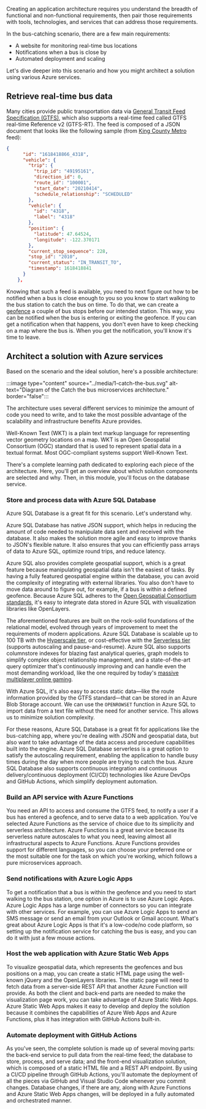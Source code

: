Creating an application architecture requires you understand the breadth of functional and non-functional requirements, then pair those requirements with tools, technologies, and services that can address those requirements. 

In the bus-catching scenario, there are a few main requirements:

- A website for monitoring real-time bus locations
- Notifications when a bus is close by
- Automated deployment and scaling

Let's dive deeper into this scenario and how you might architect a solution using various Azure services.

## Retrieve real-time bus data

Many cities provide public transportation data via [General Transit Feed Specification (GTFS)](https://gtfs.org/about/), which also supports a real-time feed called GTFS real-time Reference v2 (GTFS-RT). The feed is composed of a JSON document that looks like the following sample (from [King County Metro](https://kingcounty.gov/depts/transportation/metro/travel-options/bus/app-center/developer-resources.aspx) feed):

```json
{
      "id": "1618418866_4318",
      "vehicle": {
        "trip": {
          "trip_id": "49195161",
          "direction_id": 0,
          "route_id": "100001",
          "start_date": "20210414",
          "schedule_relationship": "SCHEDULED"
        },
        "vehicle": {
          "id": "4318",
          "label": "4318"
        },
        "position": {
          "latitude": 47.64524,
          "longitude": -122.370171
        },
        "current_stop_sequence": 228,
        "stop_id": "2010",
        "current_status": "IN_TRANSIT_TO",
        "timestamp": 1618418841
      }
    },
```

Knowing that such a feed is available, you need to next figure out how to be notified when a bus is close enough to you so you know to start walking to the bus station to catch the bus on time. To do that, we can create a [geofence](https://en.wikipedia.org/wiki/Geo-fence) a couple of bus stops before our intended station. This way, you can be notified when the bus is entering or exiting the geofence. If you can get a notification when that happens, you don't even have to keep checking on a map where the bus is. When you get the notification, you'll know it's time to leave.

## Architect a solution with Azure services

Based on the scenario and the ideal solution, here's a possible architecture:

:::image type="content" source="../media/1-catch-the-bus.svg" alt-text="Diagram of the Catch the bus microservices architecture." border="false":::

The architecture uses several different services to minimize the amount of code you need to write, and to take the most possible advantage of the scalability and infrastructure benefits Azure provides.

Well-Known Text (WKT) is a plain text markup language for representing vector geometry locations on a map. WKT is an Open Geospatial Consortium (OGC) standard that is used to represent spatial data in a textual format. Most OGC-compliant systems support Well-Known Text.

There's a complete learning path dedicated to exploring each piece of the architecture. Here, you'll get an overview about which solution components are selected and why. Then, in this module, you'll focus on the database service.

### Store and process data with Azure SQL Database

Azure SQL Database is a great fit for this scenario. Let's understand why.

Azure SQL Database has native JSON support, which helps in reducing the amount of code needed to manipulate data sent and received with the database. It also makes the solution more agile and easy to improve thanks to JSON's flexible nature. It also ensures that you can efficiently pass arrays of data to Azure SQL, optimize round trips, and reduce latency.

Azure SQL also provides complete geospatial support, which is a great feature because manipulating geospatial data isn't the easiest of tasks. By having a fully featured geospatial engine within the database, you can avoid the complexity of integrating with external libraries. You also don't have to move data around to figure out, for example, if a bus is within a defined geofence. Because Azure SQL adheres to the [Open Geospatial Consortium standards](http://www.ogc.org.tw/en-US/Standards), it's easy to integrate data stored in Azure SQL with visualization libraries like OpenLayers.

The aforementioned features are built on the rock-solid foundations of the relational model, evolved through years of improvement to meet the requirements of modern applications. Azure SQL Database is scalable up to 100 TB with the [Hyperscale tier](/azure/azure-sql/database/service-tier-hyperscale), or cost-effective with the [Serverless tier](/azure/azure-sql/database/serverless-tier-overview) (supports autoscaling and pause-and-resume). Azure SQL also supports columnstore indexes for blazing fast analytical queries, graph models to simplify complex object relationship management, and a state-of-the-art query optimizer that's continuously improving and can handle even the most demanding workload, like the one required by today's [massive multiplayer online gaming](https://techcommunity.microsoft.com/t5/azure-sql-blog/pearl-abyss-massive-scale-using-azure-sql-database/ba-p/386231).

With Azure SQL, it's also easy to access static data—like the route information provided by the GTFS standard—that can be stored in an Azure Blob Storage account. We can use the `OPENROWSET` function in Azure SQL to import data from a text file without the need for another service. This allows us to minimize solution complexity.

For these reasons, Azure SQL Database is a great fit for applications like the bus-catching app, where you're dealing with JSON and geospatial data, but also want to take advantage of the data access and procedure capabilities built into the engine. Azure SQL Database serverless is a great option to satisfy the autoscaling requirement, enabling the application to handle busy times during the day when more people are trying to catch the bus. Azure SQL Database also supports continuous integration and continuous delivery/continuous deployment (CI/CD) technologies like Azure DevOps and GitHub Actions, which simplify deployment automation.

### Build an API service with Azure Functions

You need an API to access and consume the GTFS feed, to notify a user if a bus has entered a geofence, and to serve data to a web application. You've selected Azure Functions as the service of choice due to its simplicity and serverless architecture. Azure Functions is a great service because its serverless nature autoscales to what you need, leaving almost all infrastructural aspects to Azure Functions. Azure Functions provides support for different languages, so you can choose your preferred one or the most suitable one for the task on which you're working, which follows a pure microservices approach.

### Send notifications with Azure Logic Apps

To get a notification that a bus is within the geofence and you need to start walking to the bus station, one option in Azure is to use Azure Logic Apps. Azure Logic Apps has a large number of connectors so you can integrate with other services. For example, you can use Azure Logic Apps to send an SMS message or send an email from your Outlook or Gmail account. What's great about Azure Logic Apps is that it's a low-code/no code platform, so setting up the notification service for catching the bus is easy, and you can do it with just a few mouse actions.

### Host the web application with Azure Static Web Apps

To visualize geospatial data, which represents the geofences and bus positions on a map, you can create a static HTML page using the well-known jQuery and the OpenLayers libraries. The static page will need to fetch data from a server-side REST API that another Azure Function will provide. As both the client and back-end parts are needed to make the visualization page work, you can take advantage of Azure Static Web Apps. Azure Static Web Apps makes it easy to develop and deploy the solution because it combines the capabilities of Azure Web Apps and Azure Functions, plus it has integration with GitHub Actions built-in.

### Automate deployment with GitHub Actions

As you've seen, the complete solution is made up of several moving parts: the back-end service to pull data from the real-time feed; the database to store, process, and serve data; and the front-end visualization solution, which is composed of a static HTML file and a REST API endpoint. By using a CI/CD pipeline through GitHub Actions, you'll automate the deployment of all the pieces via GitHub and Visual Studio Code whenever you commit changes. Database changes, if there are any, along with Azure Functions and Azure Static Web Apps changes, will be deployed in a fully automated and orchestrated manner.
